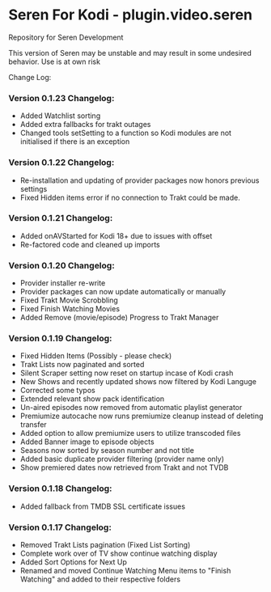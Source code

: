 # Seren For Kodi - plugin.video.seren
Repository for Seren Development

This version of Seren may be unstable and may result in some undesired behavior. Use is at own risk

Change Log:

### Version 0.1.23 Changelog:
* Added Watchlist sorting
* Added extra fallbacks for trakt outages
* Changed tools setSetting to a function so Kodi modules are not initialised if there is an exception

### Version 0.1.22 Changelog:
* Re-installation and updating of provider packages now honors previous settings
* Fixed Hidden items error if no connection to Trakt could be made.

### Version 0.1.21 Changelog:
* Added onAVStarted for Kodi 18+ due to issues with offset
* Re-factored code and cleaned up imports

### Version 0.1.20 Changelog:
* Provider installer re-write
* Provider packages can now update automatically or manually
* Fixed Trakt Movie Scrobbling
* Fixed Finish Watching Movies
* Added Remove (movie/episode) Progress to Trakt Manager

### Version 0.1.19 Changelog:
* Fixed Hidden Items (Possibly - please check)
* Trakt Lists now paginated and sorted
* Silent Scraper setting now reset on startup incase of Kodi crash
* New Shows and recently updated shows now filtered by Kodi Languge
* Corrected some typos
* Extended relevant show pack identification
* Un-aired episodes now removed from automatic playlist generator
* Premiumize autocache now runs premiumize cleanup instead of deleting transfer
* Added option to allow premiumize users to utilize transcoded files
* Added Banner image to episode objects
* Seasons now sorted by season number and not title
* Added basic duplicate provider filtering (provider name only)
* Show premiered dates now retrieved from Trakt and not TVDB

### Version 0.1.18 Changelog:
* Added fallback from TMDB SSL certificate issues

### Version 0.1.17 Changelog:
* Removed Trakt Lists pagination (Fixed List Sorting)
* Complete work over of TV show continue watching display
* Added Sort Options for Next Up
* Renamed and moved Continue Watching Menu items to "Finish Watching" and added to their respective folders
